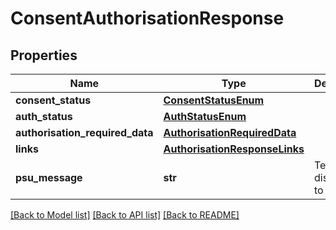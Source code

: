 # ConsentAuthorisationResponse

## Properties
Name | Type | Description | Notes
------------ | ------------- | ------------- | -------------
**consent_status** | [**ConsentStatusEnum**](ConsentStatusEnum.md) |  | 
**auth_status** | [**AuthStatusEnum**](AuthStatusEnum.md) |  | [optional] 
**authorisation_required_data** | [**AuthorisationRequiredData**](AuthorisationRequiredData.md) |  | [optional] 
**links** | [**AuthorisationResponseLinks**](AuthorisationResponseLinks.md) |  | [optional] 
**psu_message** | **str** | Text to be displayed to the PSU.  | [optional] 

[[Back to Model list]](../README.md#documentation-for-models) [[Back to API list]](../README.md#documentation-for-api-endpoints) [[Back to README]](../README.md)

